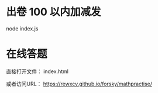 # 出卷 100 以内加减发
node index.js

# 在线答题
直接打开文件：
index.html

或者访问URL：
https://rewxcv.github.io/forsky/mathpractise/